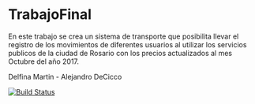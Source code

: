 # TrabajoFinal
En este trabajo se crea un sistema de transporte que posibilita llevar el registro de los movimientos de diferentes usuarios al utilizar los servicios publicos de la ciudad de Rosario con los precios actualizados al mes Octubre del año 2017.

Delfina Martin - Alejandro DeCicco

[![Build Status](https://travis-ci.org/delfi-martin/TrabajoFinal.svg?branch=master)](https://travis-ci.org/delfi-martin/TrabajoFinal)
